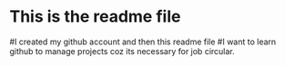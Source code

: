 # This is the readme file 
#I created my github account and then this readme file
#I want to learn github to manage projects coz its necessary for job circular.

